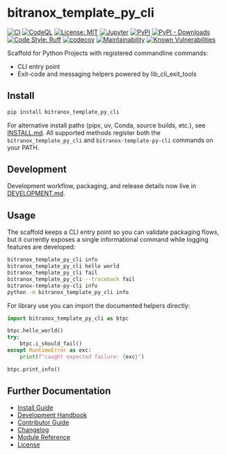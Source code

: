 # bitranox_template_py_cli

<!-- Badges -->
[![CI](https://github.com/bitranox/bitranox_template_py_cli/actions/workflows/ci.yml/badge.svg)](https://github.com/bitranox/bitranox_template_py_cli/actions/workflows/ci.yml)
[![CodeQL](https://github.com/bitranox/bitranox_template_py_cli/actions/workflows/codeql.yml/badge.svg)](https://github.com/bitranox/bitranox_template_py_cli/actions/workflows/codeql.yml)
[![License: MIT](https://img.shields.io/badge/License-MIT-yellow.svg)](LICENSE)
[![Jupyter](https://img.shields.io/badge/Jupyter-Launch-orange?logo=jupyter)](https://mybinder.org/v2/gh/bitranox/bitranox_template_py_cli/HEAD?labpath=notebooks%2FQuickstart.ipynb)
[![PyPI](https://img.shields.io/pypi/v/bitranox_template_py_cli.svg)](https://pypi.org/project/bitranox_template_py_cli/)
[![PyPI - Downloads](https://img.shields.io/pypi/dm/bitranox_template_py_cli.svg)](https://pypi.org/project/bitranox_template_py_cli/)
[![Code Style: Ruff](https://img.shields.io/badge/Code%20Style-Ruff-46A3FF?logo=ruff&labelColor=000)](https://docs.astral.sh/ruff/)
[![codecov](https://codecov.io/gh/bitranox/bitranox_template_py_cli/graph/badge.svg?token=UFBaUDIgRk)](https://codecov.io/gh/bitranox/bitranox_template_py_cli)
[![Maintainability](https://qlty.sh/badges/041ba2c1-37d6-40bb-85a0-ec5a8a0aca0c/maintainability.svg)](https://qlty.sh/gh/bitranox/projects/bitranox_template_py_cli)
[![Known Vulnerabilities](https://snyk.io/test/github/bitranox/bitranox_template_py_cli/badge.svg)](https://snyk.io/test/github/bitranox/bitranox_template_py_cli)

Scaffold for Python Projects with registered commandline commands:
- CLI entry point
- Exit-code and messaging helpers powered by lib_cli_exit_tools

## Install

```bash
pip install bitranox_template_py_cli
```

For alternative install paths (pipx, uv, Conda, source builds, etc.), see
[INSTALL.md](INSTALL.md). All supported methods register both the
`bitranox_template_py_cli` and `bitranox-template-py-cli` commands on your PATH.

## Development

Development workflow, packaging, and release details now live in [DEVELOPMENT.md](DEVELOPMENT.md).


## Usage

The scaffold keeps a CLI entry point so you can validate packaging flows, but it
currently exposes a single informational command while logging features are
developed:

```bash
bitranox_template_py_cli info
bitranox_template_py_cli hello world
bitranox_template_py_cli fail
bitranox_template_py_cli --traceback fail
bitranox-template-py-cli info
python -m bitranox_template_py_cli info
```

For library use you can import the documented helpers directly:

```python
import bitranox_template_py_cli as btpc

btpc.hello_world()
try:
    btpc.i_should_fail()
except RuntimeError as exc:
    print(f"caught expected failure: {exc}")

btpc.print_info()
```


## Further Documentation

- [Install Guide](INSTALL.md)
- [Development Handbook](DEVELOPMENT.md)
- [Contributor Guide](CONTRIBUTING.md)
- [Changelog](CHANGELOG.md)
- [Module Reference](docs/systemdesign/module_reference.md)
- [License](LICENSE)

